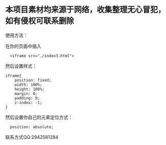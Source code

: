 

# `本项目素材均来源于网络，收集整理无心冒犯，如有侵权可联系删除`



使用方法：

在你的页面中插入

```
  <iframe src="./index3.html">
```

然后设置样式：

```
iframe{
    position: fixed;
    width: 100%;
    height: 100%;
    margin: 0;
    padding: 0;
    z-index: -1;
}
```

然后设置你自己的元素定位方式：

```
  position: absolute;
```



联系方式QQ:2942581284